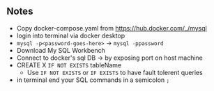 ## Notes

- Copy docker-compose.yaml from https://hub.docker.com/_/mysql
- login into terminal via docker desktop
- `mysql -p<password-goes-here>` -> `mysql -ppassword`
- Download My SQL Workbench
- Connect to docker's sql DB -> by exposing port on host machine
- CREATE X `IF NOT EXISTS` tableName
  - Use `IF NOT EXISTS` or `IF EXISTS` to have fault tolerent queries
- in terminal end your SQL commands in a semicolon `;`
